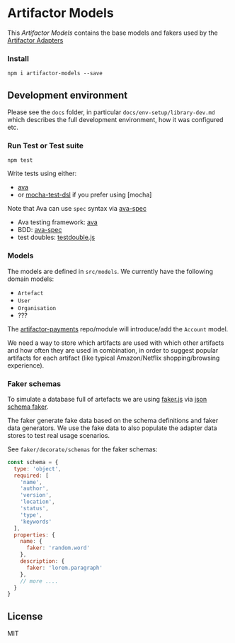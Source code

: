 # Artifactor Models

This *Artifactor Models* contains the base models and fakers used by 
the [Artifactor Adapters](https://github.com/kristianmandrup/artifactor-adapters)

### Install

`npm i artifactor-models --save`

## Development environment

Please see the `docs` folder, in particular `docs/env-setup/library-dev.md` 
which describes the full development environment, how it was configured etc.

### Run Test or Test suite

`npm test`

Write tests using either:
- [ava](https://github.com/ava/ava)
- or [mocha-test-dsl](https://www.npmjs.com/package/mocha-test-dsl) if you prefer using [mocha]

Note that Ava can use `spec` syntax via [ava-spec]()

- Ava testing framework: [ava](https://github.com/ava/ava)
- BDD: [ava-spec](https://www.npmjs.com/package/ava-spec)
- test doubles: [testdouble.js]()

### Models

The models are defined in `src/models`. We currently have the following domain models:

- `Artefact`
- `User`
- `Organisation`
- ???

The [artifactor-payments]() repo/module will introduce/add the `Account` model.

We need a way to store which artifacts are used with which other artifacts and how often they are used in combination, in order to suggest popular artifacts for each artifact (like typical Amazon/Netflix shopping/browsing experience).

### Faker schemas

To simulate a database full of artefacts we are using [faker.js](https://github.com/kristianmandrup/Faker.js/) via [json schema faker](json-schema-faker.js.org).

The faker generate fake data based on the schema definitions and faker data generators. We use the fake data to also populate the adapter data stores to test real usage scenarios.

See `faker/decorate/schemas` for the faker schemas:

```js
const schema = {
  type: 'object',
  required: [
    'name',
    'author',
    'version',
    'location',
    'status',
    'type',
    'keywords'
  ],
  properties: {
    name: {
      faker: 'random.word'
    },
    description: {
      faker: 'lorem.paragraph'
    },
    // more ....
  }
}
```

## License

MIT